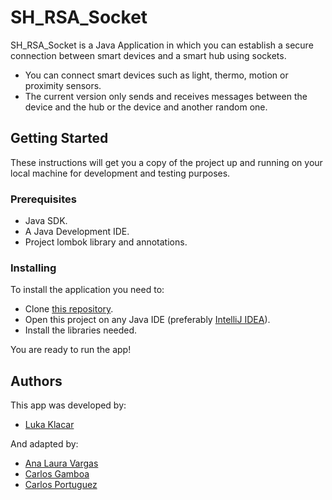 # SH_RSA_Socket

SH_RSA_Socket is a Java Application in which you can establish a secure connection between smart devices and a smart hub using sockets.
 - You can connect smart devices such as light, thermo, motion or proximity sensors.
 - The current version only sends and receives messages between the device and the hub or the device and another random one.

## Getting Started

These instructions will get you a copy of the project up and running on your local machine for development and testing purposes.

### Prerequisites

 - Java SDK.
 - A Java Development IDE.
 - Project lombok library and annotations.

### Installing

To install the application you need to:
 - Clone [this repository][project_repo].
 - Open this project on any Java IDE (preferably [IntelliJ IDEA]).
 - Install the libraries needed.

You are ready to run the app!

## Authors

This app was developed by:

  - [Luka Klacar][lklacar]
  
 And adapted by:
 
  - [Ana Laura Vargas][analau05]
  - [Carlos Gamboa][carlos-gamboa]
  - [Carlos Portuguez][KarmanXV]

[//]: # (These are reference links used in the body of this note and get stripped out when the markdown processor does its job. There is no need to format nicely because it shouldn't be seen. Thanks SO - http://stackoverflow.com/questions/4823468/store-comments-in-markdown-syntax)

   [lklacar]: <https://github.com/lklacar>
   [analau05]: <https://github.com/analau05>
   [carlos-gamboa]: <https://github.com/carlos-gamboa>
   [KarmanXV]: <https://github.com/KarmanXV>

   [IntelliJ IDEA]: <https://www.jetbrains.com/idea/>
   [project_repo]: <https://github.com/carlos-gamboa/SH_RSA_Socket>
